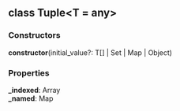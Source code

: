 ## class **Tuple**\<T = any>
### Constructors
 **constructor**(initial_value?: T[] | Set | Map | Object)

### Properties
**_indexed**: Array<br>
**_named**: Map<br>


